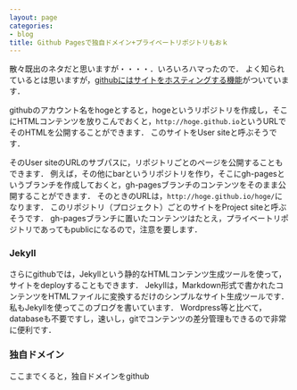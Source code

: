 ```yaml
---
layout: page
categories:
- blog
title: Github Pagesで独自ドメイン+プライベートリポジトリもおｋ
---
```

散々既出のネタだと思いますが・・・・．いろいろハマったので．
よく知られているとは思いますが，[githubにはサイトをホスティングする機能](https://pages.github.com)がついています．

githubのアカウント名をhogeとすると，hogeというリポジトリを作成し，そこにHTMLコンテンツを放りこんでおくと，````http://hoge.github.io````というURLでそのHTMLを公開することができます．
このサイトをUser siteと呼ぶそうです．

そのUser siteのURLのサブパスに，リポジトリごとのページを公開することもできます．
例えば，その他にbarというリポジトリを作り，そこにgh-pagesというブランチを作成しておくと，gh-pagesブランチのコンテンツをそのまま公開することができます．
そのときのURLは，````http://hoge.github.io/hoge/````になります．
このリポジトリ（プロジェクト）ごとのサイトをProject siteと呼ぶそうです．
gh-pagesブランチに置いたコンテンツはたとえ，プライベートリポジトリであってもpublicになるので，注意を要します．

### Jekyll

さらにgithubでは，Jekyllという静的なHTMLコンテンツ生成ツールを使って，サイトをdeployすることもできます．
Jekyllは，Markdown形式で書かれたコンテンツをHTMLファイルに変換するだけのシンプルなサイト生成ツールです．
私もJekyllを使ってこのブログを書いています．
Wordpress等と比べて，databaseも不要ですし，速いし，gitでコンテンツの差分管理もできるので非常に便利です．

### 独自ドメイン

ここまでくると，独自ドメインをgithub